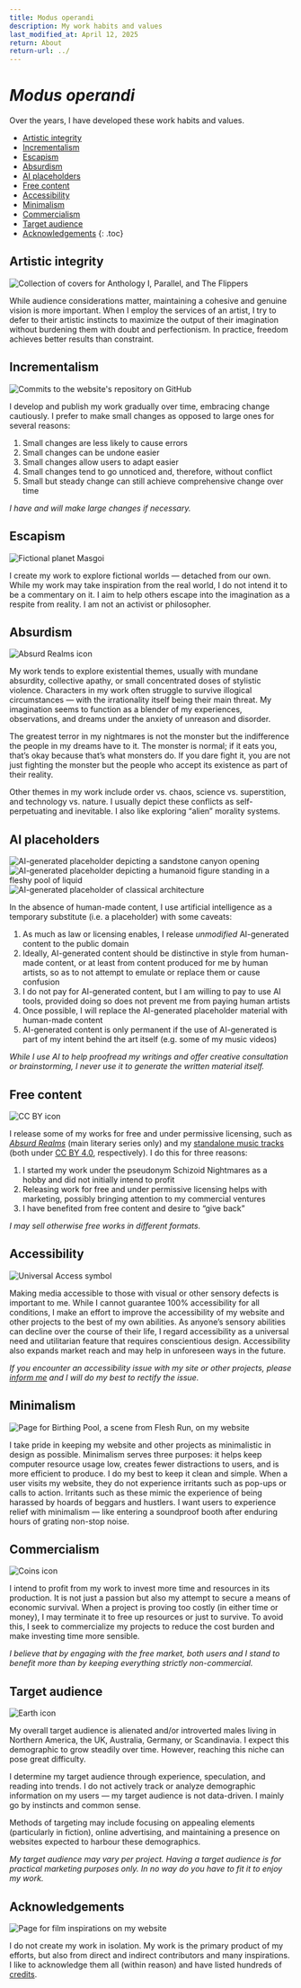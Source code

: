 ```yaml
---
title: Modus operandi
description: My work habits and values
last_modified_at: April 12, 2025
return: About
return-url: ../
---
```


# *Modus operandi*

Over the years, I have developed these work habits and values.

- [Artistic integrity](#artistic-integrity)
- [Incrementalism](#incrementalism)
- [Escapism](#escapism)
- [Absurdism](#absurdism)
- [AI placeholders](#ai-placeholders)
- [Free content](#free-content)
- [Accessibility](#accessibility)
- [Minimalism](#minimalism)
- [Commercialism](#commercialism)
- [Target audience](#target-audience)
- [Acknowledgements](#acknowledgements)
{: .toc}

## Artistic integrity
<img class="right" src="/assets/images/about/artwork_collection.png" alt="Collection of covers for Anthology I, Parallel, and The Flippers">

While audience considerations matter, maintaining a cohesive and genuine vision is more important. When I employ the services of an artist, I try to defer to their artistic instincts to maximize the output of their imagination without burdening them with doubt and perfectionism. In practice, freedom achieves better results than constraint.

## Incrementalism
<img class="left" src="/assets/images/about/commits.png" alt="Commits to the website's repository on GitHub">

I develop and publish my work gradually over time, embracing change cautiously. I prefer to make small changes as opposed to large ones for several reasons:

1. Small changes are less likely to cause errors
1. Small changes can be undone easier
1. Small changes allow users to adapt easier
1. Small changes tend to go unnoticed and, therefore, without conflict
1. Small but steady change can still achieve comprehensive change over time

*I have and will make large changes if necessary.*

## Escapism
<img class="right" src="/assets/images/about/planet.png" alt="Fictional planet Masgoi">

I create my work to explore fictional worlds — detached from our own. While my work may take inspiration from the real world, I do not intend it to be a commentary on it. I aim to help others escape into the imagination as a respite from reality. I am not an activist or philosopher.

## Absurdism
<img class="left" src="/assets/images/ar_icon_2024_med.png" alt="Absurd Realms icon">

My work tends to explore existential themes, usually with mundane absurdity, collective apathy, or small concentrated doses of stylistic violence. Characters in my work often struggle to survive illogical circumstances — with the irrationality itself being their main threat. My imagination seems to function as a blender of my experiences, observations, and dreams under the anxiety of unreason and disorder.

The greatest terror in my nightmares is not the monster but the indifference the people in my dreams have to it. The monster is normal; if it eats you, that’s okay because that’s what monsters do. If you dare fight it, you are not just fighting the monster but the people who accept its existence as part of their reality.

Other themes in my work include order vs. chaos, science vs. superstition, and technology vs. nature. I usually depict these conflicts as self-perpetuating and inevitable. I also like exploring “alien” morality systems.

## AI placeholders
<div class="gallery" markdown=0>
<img src="/assets/images/ar/anthology-i/the-gorge/somewhere_beyond_placeholder_med.jpg" alt="AI-generated placeholder depicting a sandstone canyon opening">
<img src="/assets/images/ar/anthology-i/flesh-run/birthing_pool_placeholder_med.jpg" alt="AI-generated placeholder depicting a humanoid figure standing in a fleshy pool of liquid">
<img src="/assets/images/ar/anthology-i/exodus/the_kings_republic_placeholder_med.jpg" alt="AI-generated placeholder of classical architecture">
</div>

In the absence of human-made content, I use artificial intelligence as a temporary substitute (i.e. a placeholder) with some caveats:

1. As much as law or licensing enables, I release *unmodified* AI-generated content to the public domain
1. Ideally, AI-generated content should be distinctive in style from human-made content, or at least from content produced for me by human artists, so as to not attempt to emulate or replace them or cause confusion
1. I do not pay for AI-generated content, but I am willing to pay to use AI tools, provided doing so does not prevent me from paying human artists
1. Once possible, I will replace the AI-generated placeholder material with human-made content
1. AI-generated content is only permanent if the use of AI-generated is part of my intent behind the art itself (e.g. some of my music videos)

*While I use AI to help proofread my writings and offer creative consultation or brainstorming, I never use it to generate the written material itself.*

## Free content
<img class="right" src="/assets/images/about/cc_by.png" alt="CC BY icon">

I release some of my works for free and under permissive licensing, such as *[Absurd Realms](/absurd-realms/)* (main literary series only) and my [standalone music tracks](/music/) (both under <a href="https://creativecommons.org/licenses/by/4.0/" target="_blank">CC BY 4.0</a>, respectively). I do this for three reasons:

1. I started my work under the pseudonym Schizoid Nightmares as a hobby and did not initially intend to profit
1. Releasing work for free and under permissive licensing helps with marketing, possibly bringing attention to my commercial ventures
1. I have benefited from free content and desire to “give back”

*I may sell otherwise free works in different formats.*

## Accessibility
<img class="left" src="/assets/images/fa/universal-access_about.png" alt="Universal Access symbol">

Making media accessible to those with visual or other sensory defects is important to me. While I cannot guarantee 100% accessibility for all conditions, I make an effort to improve the accessibility of my website and other projects to the best of my own abilities. As anyone’s sensory abilities can decline over the course of their life, I regard accessibility as a universal need and utilitarian feature that requires conscientious design. Accessibility also expands market reach and may help in unforeseen ways in the future.

*If you encounter an accessibility issue with my site or other projects, please <a href="https://tally.so/r/mOaDRp" target="_blank">inform me</a> and I will do my best to rectify the issue.*

## Minimalism
<img class="right" src="/assets/images/about/birthing_pool.png" alt="Page for Birthing Pool, a scene from Flesh Run, on my website">

I take pride in keeping my website and other projects as minimalistic in design as possible. Minimalism serves three purposes: it helps keep computer resource usage low, creates fewer distractions to users, and is more efficient to produce. I do my best to keep it clean and simple. When a user visits my website, they do not experience irritants such as pop-ups or calls to action. Irritants such as these mimic the experience of being harassed by hoards of beggars and hustlers. I want users to experience relief with minimalism — like entering a soundproof booth after enduring hours of grating non-stop noise.

## Commercialism
<img class="left" src="/assets/images/fa/coins_about.png" alt="Coins icon">

I intend to profit from my work to invest more time and resources in its production. It is not just a passion but also my attempt to secure a means of economic survival. When a project is proving too costly (in either time or money), I may terminate it to free up resources or just to survive. To avoid this, I seek to commercialize my projects to reduce the cost burden and make investing time more sensible.

*I believe that by engaging with the free market, both users and I stand to benefit more than by keeping everything strictly non-commercial.*

## Target audience
<img class="right" src="/assets/images/fa/earth-americas_about.png" alt="Earth icon">

My overall target audience is alienated and/or introverted males living in Northern America, the UK, Australia, Germany, or Scandinavia. I expect this demographic to grow steadily over time. However, reaching this niche can pose great difficulty.

I determine my target audience through experience, speculation, and reading into trends. I do not actively track or analyze demographic information on my users — my target audience is not data-driven. I mainly go by instincts and common sense.

Methods of targeting may include focusing on appealing elements (particularly in fiction), online advertising, and maintaining a presence on websites expected to harbour these demographics.

*My target audience may vary per project. Having a target audience is for practical marketing purposes only. In no way do you have to fit it to enjoy my work.*

## Acknowledgements
<img class="left" src="/assets/images/about/inspirations.png" alt="Page for film inspirations on my website">

I do not create my work in isolation. My work is the primary product of my efforts, but also from direct and indirect contributors and many inspirations. I like to acknowledge them all (within reason) and have listed hundreds of [credits](/credits/).